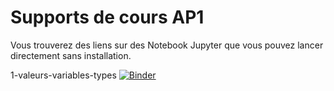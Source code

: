 # Supports de cours AP1

Vous trouverez des liens sur des Notebook Jupyter que vous pouvez lancer directement sans installation.


1-valeurs-variables-types [![Binder](https://mybinder.org/badge_logo.svg)](https://mybinder.org/v2/gh/UGE-IGM/amphis-AP1/master?filepath=1-valeurs-variables-types%2F1-valeurs-variables-types.ipynb)
